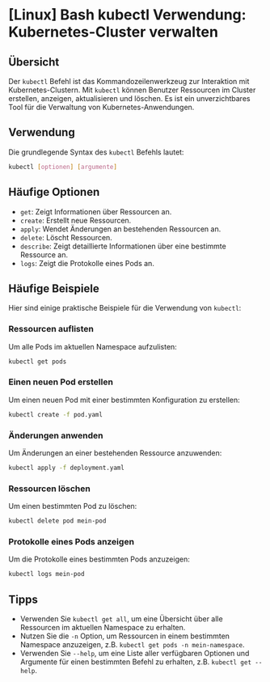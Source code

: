 # [Linux] Bash kubectl Verwendung: Kubernetes-Cluster verwalten

## Übersicht
Der `kubectl` Befehl ist das Kommandozeilenwerkzeug zur Interaktion mit Kubernetes-Clustern. Mit `kubectl` können Benutzer Ressourcen im Cluster erstellen, anzeigen, aktualisieren und löschen. Es ist ein unverzichtbares Tool für die Verwaltung von Kubernetes-Anwendungen.

## Verwendung
Die grundlegende Syntax des `kubectl` Befehls lautet:

```bash
kubectl [optionen] [argumente]
```

## Häufige Optionen
- `get`: Zeigt Informationen über Ressourcen an.
- `create`: Erstellt neue Ressourcen.
- `apply`: Wendet Änderungen an bestehenden Ressourcen an.
- `delete`: Löscht Ressourcen.
- `describe`: Zeigt detaillierte Informationen über eine bestimmte Ressource an.
- `logs`: Zeigt die Protokolle eines Pods an.

## Häufige Beispiele
Hier sind einige praktische Beispiele für die Verwendung von `kubectl`:

### Ressourcen auflisten
Um alle Pods im aktuellen Namespace aufzulisten:

```bash
kubectl get pods
```

### Einen neuen Pod erstellen
Um einen neuen Pod mit einer bestimmten Konfiguration zu erstellen:

```bash
kubectl create -f pod.yaml
```

### Änderungen anwenden
Um Änderungen an einer bestehenden Ressource anzuwenden:

```bash
kubectl apply -f deployment.yaml
```

### Ressourcen löschen
Um einen bestimmten Pod zu löschen:

```bash
kubectl delete pod mein-pod
```

### Protokolle eines Pods anzeigen
Um die Protokolle eines bestimmten Pods anzuzeigen:

```bash
kubectl logs mein-pod
```

## Tipps
- Verwenden Sie `kubectl get all`, um eine Übersicht über alle Ressourcen im aktuellen Namespace zu erhalten.
- Nutzen Sie die `-n` Option, um Ressourcen in einem bestimmten Namespace anzuzeigen, z.B. `kubectl get pods -n mein-namespace`.
- Verwenden Sie `--help`, um eine Liste aller verfügbaren Optionen und Argumente für einen bestimmten Befehl zu erhalten, z.B. `kubectl get --help`.